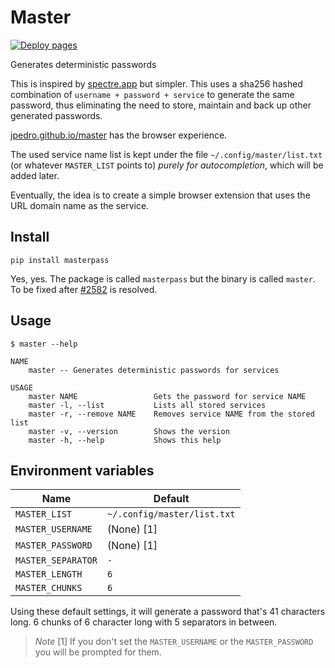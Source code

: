 # Master

[![Deploy pages](https://github.com/jpedro/master/actions/workflows/pages.yaml/badge.svg)](https://github.com/jpedro/master/actions/workflows/pages.yaml)

Generates deterministic passwords


<!-- ![Pictutre](https://raw.githubusercontent.com/jpedro/master/master/docs/strong.jpg) -->
<!-- ![Strong password](https://raw.githubusercontent.com/jpedro/master/master/docs/blink.gif) -->

This is inspired by [spectre.app](https://spectre.app/) but simpler.
This uses a sha256 hashed combination of `username + password + service`
to generate the same password, thus eliminating the need to store,
maintain and back up other generated passwords.

[jpedro.github.io/master](https://jpedro.github.io/master/) has the
browser experience.

The used service name list is kept under the file
`~/.config/master/list.txt` (or whatever `MASTER_LIST` points to)
*purely for autocompletion*, which will be added later.

Eventually, the idea is to create a simple browser extension that uses
the URL domain name as the service.


## Install

    pip install masterpass

Yes, yes. The package is called `masterpass` but the binary is called
`master`. To be fixed after [#2582](https://github.com/pypi/support/issues/2582)
is resolved.


## Usage

```
$ master --help

NAME
    master -- Generates deterministic passwords for services

USAGE
    master NAME                 Gets the password for service NAME
    master -l, --list           Lists all stored services
    master -r, --remove NAME    Removes service NAME from the stored list
    master -v, --version        Shows the version
    master -h, --help           Shows this help

```


## Environment variables

| Name                | Default                       |
| ------------------- | ----------------------------- |
| `MASTER_LIST`       | `~/.config/master/list.txt`   |
| `MASTER_USERNAME`   | (None) [1]                    |
| `MASTER_PASSWORD`   | (None) [1]                    |
| `MASTER_SEPARATOR`  | `-`                           |
| `MASTER_LENGTH`     | `6`                           |
| `MASTER_CHUNKS`     | `6`                           |

Using these default settings, it will generate a password that's 41
characters long. 6 chunks of 6 character long with 5 separators in
between.

> *Note*
> [1] If you don't set the `MASTER_USERNAME` or the `MASTER_PASSWORD` you
> will be prompted for them.
